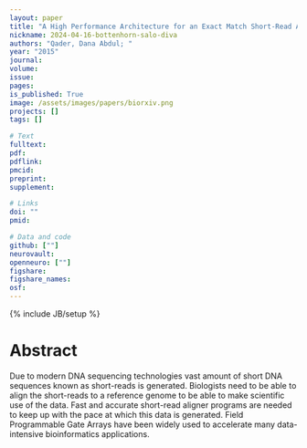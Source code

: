 ```yaml
---
layout: paper
title: "A High Performance Architecture for an Exact Match Short-Read Aligner Using Burrows-Wheeler Aligner on FPGAs"
nickname: 2024-04-16-bottenhorn-salo-diva
authors: "Qader, Dana Abdul; "
year: "2015"
journal: 
volume: 
issue:
pages: 
is_published: True
image: /assets/images/papers/biorxiv.png
projects: []
tags: []

# Text
fulltext:
pdf:
pdflink:
pmcid:
preprint: 
supplement:

# Links
doi: ""
pmid:

# Data and code
github: [""]
neurovault:
openneuro: [""]
figshare:
figshare_names:
osf:
---
```

{% include JB/setup %}

# Abstract

Due to modern DNA sequencing technologies vast amount of short DNA sequences known as short-reads is generated. Biologists need to be able to align the short-reads to a reference genome to be able to make scientific use of the data. Fast and accurate short-read aligner programs are needed to keep up with the pace at which this data is generated. Field Programmable Gate Arrays have been widely used to accelerate many data-intensive bioinformatics applications.
